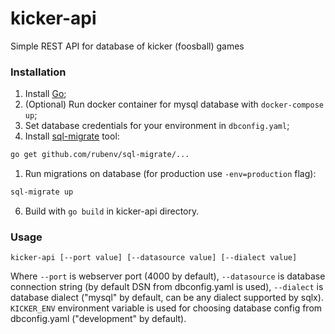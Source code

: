 # kicker-api

Simple REST API for database of kicker (foosball) games

### Installation
1. Install [Go](https://golang.org/doc/install);
1. (Optional) Run docker  container for mysql database with `docker-compose up`;
1. Set database credentials for your environment in `dbconfig.yaml`;
1. Install [sql-migrate](https://github.com/rubenv/sql-migrate) tool:

  ```bash
  go get github.com/rubenv/sql-migrate/...
  ```
1. Run migrations on database (for production use `-env=production` flag):

  ```bash
  sql-migrate up
  ```
6. Build with `go build` in kicker-api directory.

### Usage
```
kicker-api [--port value] [--datasource value] [--dialect value]
```
Where `--port` is webserver port (4000 by default), `--datasource` is database connection string (by default DSN from dbconfig.yaml is used), `--dialect` is database dialect ("mysql" by default, can be any dialect supported by sqlx).
`KICKER_ENV` environment variable is used for choosing database config from dbconfig.yaml ("development" by default). 
